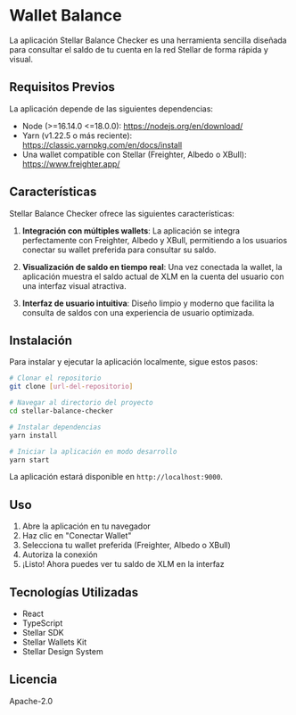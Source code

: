 # Wallet Balance

La aplicación Stellar Balance Checker es una herramienta sencilla diseñada para consultar el saldo de tu cuenta en la red Stellar de forma rápida y visual.

## Requisitos Previos

La aplicación depende de las siguientes dependencias:

- Node (>=16.14.0 <=18.0.0): https://nodejs.org/en/download/
- Yarn (v1.22.5 o más reciente): https://classic.yarnpkg.com/en/docs/install
- Una wallet compatible con Stellar (Freighter, Albedo o XBull): https://www.freighter.app/

## Características

Stellar Balance Checker ofrece las siguientes características:

1. **Integración con múltiples wallets**: La aplicación se integra perfectamente con Freighter, Albedo y XBull, permitiendo a los usuarios conectar su wallet preferida para consultar su saldo.

2. **Visualización de saldo en tiempo real**: Una vez conectada la wallet, la aplicación muestra el saldo actual de XLM en la cuenta del usuario con una interfaz visual atractiva.

3. **Interfaz de usuario intuitiva**: Diseño limpio y moderno que facilita la consulta de saldos con una experiencia de usuario optimizada.

## Instalación

Para instalar y ejecutar la aplicación localmente, sigue estos pasos:

```bash
# Clonar el repositorio
git clone [url-del-repositorio]

# Navegar al directorio del proyecto
cd stellar-balance-checker

# Instalar dependencias
yarn install

# Iniciar la aplicación en modo desarrollo
yarn start
```

La aplicación estará disponible en `http://localhost:9000`.

## Uso

1. Abre la aplicación en tu navegador
2. Haz clic en "Conectar Wallet"
3. Selecciona tu wallet preferida (Freighter, Albedo o XBull)
4. Autoriza la conexión
5. ¡Listo! Ahora puedes ver tu saldo de XLM en la interfaz

## Tecnologías Utilizadas

- React
- TypeScript
- Stellar SDK
- Stellar Wallets Kit
- Stellar Design System

## Licencia

Apache-2.0
